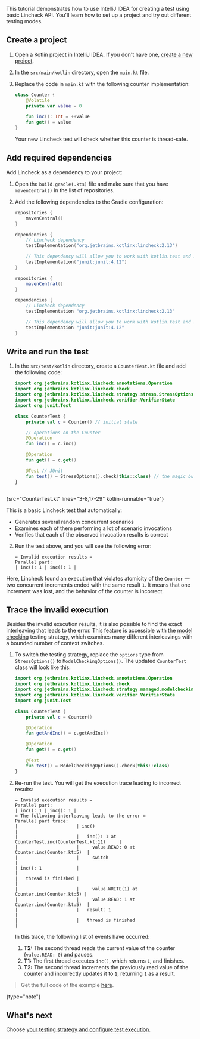 [//]: # (title: Write your first test — tutorial)

This tutorial demonstrates how to use IntelliJ IDEA for creating a test using basic Lincheck API. You'll learn how to set
up a project and try out different testing modes.

## Create a project

1. Open a Kotlin project in IntelliJ IDEA. If you don't have one, [create a new project](https://kotlinlang.org/docs/jvm-get-started.html).

2. In the `src/main/kotlin` directory, open the `main.kt` file.

3. Replace the code in `main.kt` with the following counter implementation:

    ```kotlin
    class Counter {
        @Volatile
        private var value = 0
   
        fun inc(): Int = ++value
        fun get() = value
   }
    ```
   Your new Lincheck test will check whether this counter is thread-safe.

## Add required dependencies

Add Lincheck as a dependency to your project:

1. Open the `build.gradle(.kts)` file and make sure that you have `mavenCentral()` in the list of repositories.
2. Add the following dependencies to the Gradle configuration:

   <tabs group="build-script">
   <tab title="Kotlin" group-key="kotlin">
   
   ```kotlin
   repositories {
       mavenCentral()
   }
   
   dependencies {
       // Lincheck dependency
       testImplementation("org.jetbrains.kotlinx:lincheck:2.13")
   
       // This dependency will allow you to work with kotlin.test and JUnit:
       testImplementation("junit:junit:4.12")
   }
   ```
   
   </tab>
   <tab title="Groovy" group-key="groovy">
   
   ```groovy
   repositories {
       mavenCentral()
   }
   
   dependencies {
       // Lincheck dependency
       testImplementation "org.jetbrains.kotlinx:lincheck:2.13"
   
       // This dependency will allow you to work with kotlin.test and JUnit:
       testImplementation "junit:junit:4.12"
   }
   ```
   </tab>
   </tabs>

## Write and run the test

1. In the `src/test/kotlin` directory, create a `CounterTest.kt` file and add the following code:

   ```kotlin
   import org.jetbrains.kotlinx.lincheck.annotations.Operation
   import org.jetbrains.kotlinx.lincheck.check
   import org.jetbrains.kotlinx.lincheck.strategy.stress.StressOptions
   import org.jetbrains.kotlinx.lincheck.verifier.VerifierState
   import org.junit.Test
   
   class CounterTest {
       private val c = Counter() // initial state
   
       // operations on the Counter
       @Operation
       fun inc() = c.inc()
   
       @Operation
       fun get() = c.get()
   
       @Test // JUnit
       fun test() = StressOptions().check(this::class) // the magic button
   }
   ```

```kotlin
```
{src="CounterTest.kt" lines="3-8,17-29" kotlin-runnable="true"}

   This is a basic Lincheck test that automatically:

   * Generates several random concurrent scenarios
   * Examines each of them performing a lot of scenario invocations
   * Verifies that each of the observed invocation results is correct
   
2. Run the test above, and you will see the following error:

   ```text
   = Invalid execution results =
   Parallel part:
   | inc(): 1 | inc(): 1 |
   ```

Here, Lincheck found an execution that violates atomicity of the `Counter` — two concurrent increments ended
with the same result `1`. It means that one increment was lost, and the behavior of the counter is incorrect.

## Trace the invalid execution

Besides the invalid execution results, it is also possible to find the exact interleaving that leads to the error. This
feature is accessible with the [model checking](testing-strategies.md#model-checking) testing strategy, which examines many different interleavings with a bounded
number of context switches.

1. To switch the testing strategy, replace the `options` type from `StressOptions()` to `ModelCheckingOptions()`.
   The updated `CounterTest` class will look like this:

   ```kotlin
   import org.jetbrains.kotlinx.lincheck.annotations.Operation
   import org.jetbrains.kotlinx.lincheck.check
   import org.jetbrains.kotlinx.lincheck.strategy.managed.modelchecking.ModelCheckingOptions
   import org.jetbrains.kotlinx.lincheck.verifier.VerifierState
   import org.junit.Test
   
   class CounterTest {
       private val c = Counter()
   
       @Operation
       fun getAndInc() = c.getAndInc()
   
       @Operation
       fun get() = c.get()
   
       @Test
       fun test() = ModelCheckingOptions().check(this::class)
   }
   ```

2. Re-run the test. You will get the execution trace leading to incorrect results:

   ```text
   = Invalid execution results =
   Parallel part:
   | inc(): 1 | inc(): 1 |
   = The following interleaving leads to the error =
   Parallel part trace:
   |                      | inc()                                                 |
   |                      |   inc(): 1 at CounterTest.inc(CounterTest.kt:11)     |
   |                      |     value.READ: 0 at Counter.inc(Counter.kt:5)  |
   |                      |     switch                                            |
   | inc(): 1             |                                                       |
   |   thread is finished |                                                       |
   |                      |     value.WRITE(1) at Counter.inc(Counter.kt:5) |
   |                      |     value.READ: 1 at Counter.inc(Counter.kt:5)  |
   |                      |   result: 1                                           |
   |                      |   thread is finished                                  |
   ```

   In this trace, the following list of events have occurred:

   1. **T2:** The second thread reads the current value of the counter (`value.READ: 0`) and pauses.
   2. **T1:** The first thread executes `inc()`, which returns `1`, and finishes.  
   3. **T2:** The second thread increments the previously read value of the counter and incorrectly updates it to `1`,
  returning `1` as a result.

> Get the full code of the example [here](https://github.com/Kotlin/kotlinx-lincheck/blob/guide/src/jvm/test/org/jetbrains/kotlinx/lincheck/test/guide/CounterTest.kt).
>
{type="note"}

## What's next

Choose [your testing strategy and configure test execution](testing-strategies.md).